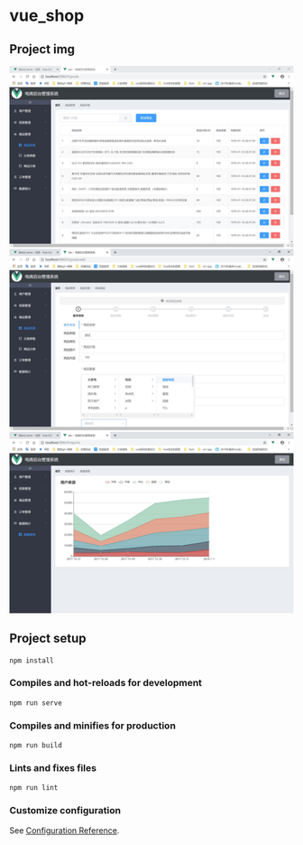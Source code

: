 # vue_shop

## Project img
![image](https://github.com/xixilht/vue_shop/blob/master/public/vue_shop_pro_img/01goods-list.jpg)
![image](https://github.com/xixilht/vue_shop/blob/master/public/vue_shop_pro_img/02add-good.jpg)
![image](https://github.com/xixilht/vue_shop/blob/master/public/vue_shop_pro_img/03data-table.jpg)

## Project setup
```
npm install
```

### Compiles and hot-reloads for development
```
npm run serve
```

### Compiles and minifies for production
```
npm run build
```

### Lints and fixes files
```
npm run lint
```

### Customize configuration
See [Configuration Reference](https://cli.vuejs.org/config/).
